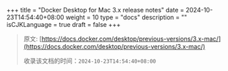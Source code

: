 +++
title = "Docker Desktop for Mac 3.x release notes"
date = 2024-10-23T14:54:40+08:00
weight = 10
type = "docs"
description = ""
isCJKLanguage = true
draft = false
+++

> 原文: [https://docs.docker.com/desktop/previous-versions/3.x-mac/](https://docs.docker.com/desktop/previous-versions/3.x-mac/)
>
> 收录该文档的时间：`2024-10-23T14:54:40+08:00`
